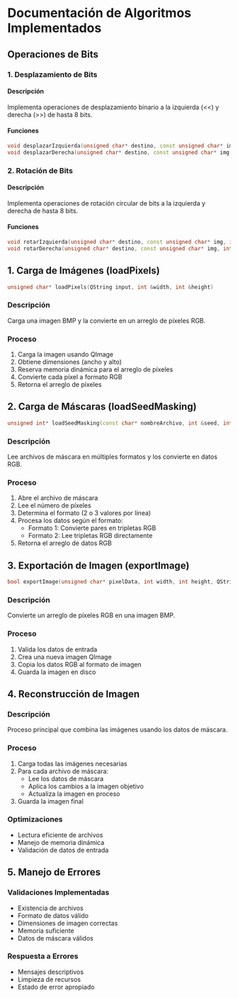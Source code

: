 # Documentación de Algoritmos Implementados

## Operaciones de Bits
### 1. Desplazamiento de Bits
#### Descripción
Implementa operaciones de desplazamiento binario a la izquierda (<<) y derecha (>>) de hasta 8 bits.

#### Funciones
```cpp
void desplazarIzquierda(unsigned char* destino, const unsigned char* img, int totalPixels, int bits)
void desplazarDerecha(unsigned char* destino, const unsigned char* img, int totalPixels, int bits)
```


### 2. Rotación de Bits
#### Descripción
Implementa operaciones de rotación circular de bits a la izquierda y derecha de hasta 8 bits.

#### Funciones
```cpp
void rotarIzquierda(unsigned char* destino, const unsigned char* img, int totalPixels, int bits)
void rotarDerecha(unsigned char* destino, const unsigned char* img, int totalPixels, int bits)
```


## 1. Carga de Imágenes (loadPixels)

```cpp
unsigned char* loadPixels(QString input, int &width, int &height)
```

### Descripción
Carga una imagen BMP y la convierte en un arreglo de píxeles RGB.

### Proceso
1. Carga la imagen usando QImage
2. Obtiene dimensiones (ancho y alto)
3. Reserva memoria dinámica para el arreglo de píxeles
4. Convierte cada píxel a formato RGB
5. Retorna el arreglo de píxeles


## 2. Carga de Máscaras (loadSeedMasking)

```cpp
unsigned int* loadSeedMasking(const char* nombreArchivo, int &seed, int &n_pixels)
```

### Descripción
Lee archivos de máscara en múltiples formatos y los convierte en datos RGB.

### Proceso
1. Abre el archivo de máscara
2. Lee el número de píxeles
3. Determina el formato (2 o 3 valores por línea)
4. Procesa los datos según el formato:
   - Formato 1: Convierte pares en tripletas RGB
   - Formato 2: Lee tripletas RGB directamente
5. Retorna el arreglo de datos RGB


## 3. Exportación de Imagen (exportImage)

```cpp
bool exportImage(unsigned char* pixelData, int width, int height, QString archivoSalida)
```

### Descripción
Convierte un arreglo de píxeles RGB en una imagen BMP.

### Proceso
1. Valida los datos de entrada
2. Crea una nueva imagen QImage
3. Copia los datos RGB al formato de imagen
4. Guarda la imagen en disco


## 4. Reconstrucción de Imagen

### Descripción
Proceso principal que combina las imágenes usando los datos de máscara.

### Proceso
1. Carga todas las imágenes necesarias
2. Para cada archivo de máscara:
   - Lee los datos de máscara
   - Aplica los cambios a la imagen objetivo
   - Actualiza la imagen en proceso
3. Guarda la imagen final

### Optimizaciones
- Lectura eficiente de archivos
- Manejo de memoria dinámica
- Validación de datos de entrada

## 5. Manejo de Errores

### Validaciones Implementadas
- Existencia de archivos
- Formato de datos válido
- Dimensiones de imagen correctas
- Memoria suficiente
- Datos de máscara válidos

### Respuesta a Errores
- Mensajes descriptivos
- Limpieza de recursos
- Estado de error apropiado
